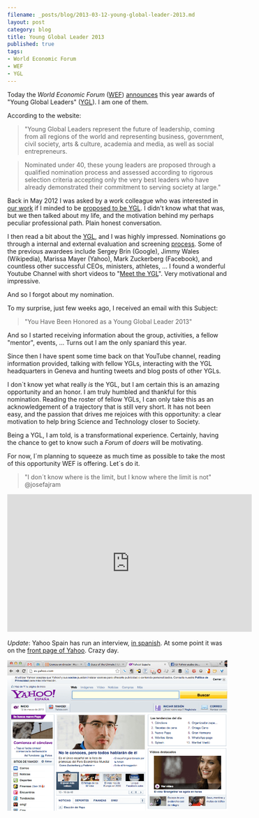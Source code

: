 ```yaml
---
filename: _posts/blog/2013-03-12-young-global-leader-2013.md
layout: post
category: blog
title: Young Global Leader 2013
published: true
tags:
- World Economic Forum
- WEF
- YGL
---
```


Today the *World Economic Forum* ([WEF](https://www.weforum.org/)) [announces](https://www.weforum.org/news/world-economic-forum-announces-young-global-leaders-class-2013) this year awards of  "Young Global
Leaders"
([YGL](https://www.weforum.org/community/forum-young-global-leaders)).
I am one of them.

According to the website:

>"Young Global Leaders represent the future of leadership, coming from all
>regions of the world and representing business, government, civil
>society, arts & culture, academia and media, as well as social
>entrepreneurs.

>Nominated under 40, these young leaders are proposed through a qualified
>nomination process and assessed according to rigorous selection criteria
> accepting only the very best leaders who have already demonstrated their
>commitment to serving society at large."


<!--more-->

Back in May 2012 I was asked by a work colleague who was interested in [our
work](https://index.gain.org) if I minded to be [proposed to be YGL](https://nomination.younggloballeaders.org/nominationform.aspx). I didn't know what that was, but we then talked about my life, and the motivation behind my perhaps peculiar professional path. Plain honest conversation.

 I then read a bit about the
[YGL](https://www.weforum.org/comawardeesmunity/forum-young-global-leaders), and I was
highly impressed. Nominations go through a internal and external
evaluation and screening
[process](https://www.weforum.org/content/pages/nominate-young-global-leader). Some of the previous awardees include Sergey Brin (Google), Jimmy
Wales (Wikipedia), Marissa Mayer (Yahoo), Mark Zuckerberg (Facebook), and countless other successful CEOs, ministers, athletes, ... I found a wonderful Youtube Channel with short videos to "[Meet the YGL](https://www.youtube.com/user/yglvoices)". Very motivational and impressive.

And so I forgot about my nomination.

To my surprise, just few weeks ago, I received an email with this Subject:
> "You Have Been Honored as a Young Global Leader 2013"


And so I started receiving information about the group,
activities, a fellow "mentor", events, ... Turns out I am the only spaniard this year.

Since then I have spent some time back on that YouTube channel, reading
information provided, talking with fellow YGLs, interacting with the YGL headquarters in Geneva and hunting tweets and blog posts of other YGLs.

I don´t know yet what really *is* the YGL, but I am certain this is an amazing opportunity
and an honor. I am truly humbled and
thankful for this nomination. Reading the roster of fellow YGLs, I can only take this
as an acknowledgement of a trajectory that is still very short. It has
not been easy, and the passion that drives me rejoices with this
opportunity: a clear motivation to help bring Science
and Technology closer to Society.

Being a YGL, I am told, is a transformational experience. Certainly, having the
chance to get to know such a *Forum* of *doers* will be motivating.

For now, I´m planning to squeeze as much time as possible to take the
most of this opportunity WEF is offering. Let´s do it.

> "I don´t know where is the limit, but I know where the limit is not"
@josefajram

<iframe width="560" height="315" src="https://www.youtube.com/embed/vtW1uqTpV94" frameborder="0"> </iframe>


*Update*: Yahoo Spain has run an interview, [in spanish](https://es.noticias.yahoo.com/bruno-sanchez--astrofisico-espa%C3%B1ol-valioso-zuckerberg-federer-chris-martin-152850179.html). At some point it
was on the [front page of
Yahoo](https://twitter.com/brunosan/status/311540366912405504/photo/1). Crazy day.

![](/images/yahoo-ygl.png)
